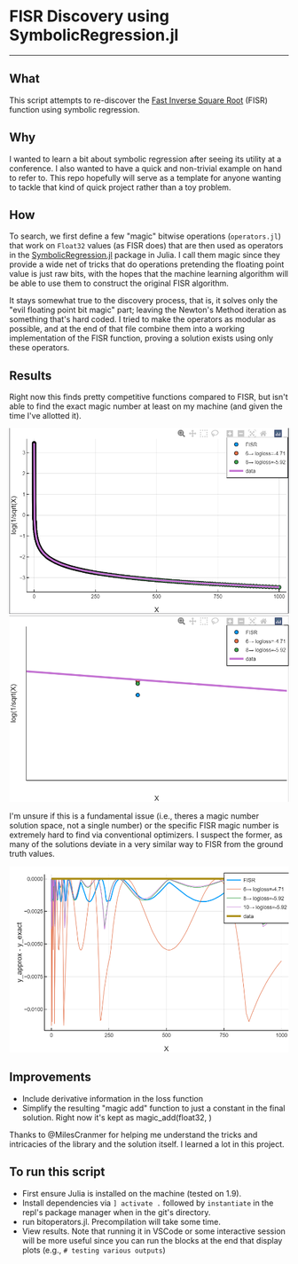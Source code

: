 # FISR Discovery using SymbolicRegression.jl
___

## What
This script attempts to re-discover the [Fast Inverse Square Root](https://en.wikipedia.org/wiki/Fast_inverse_square_root) (FISR) function using symbolic regression.

## Why
I wanted to learn a bit about symbolic regression after seeing its utility at a conference. I also wanted to have a quick and non-trivial example on hand to refer to. This repo hopefully will serve as a template for anyone wanting to tackle that kind of quick project rather than a toy problem. 

## How
To search, we first define a few "magic" bitwise operations (`operators.jl`) that work on `Float32` values (as FISR does) that are then used as operators in the [SymbolicRegression.jl](https://github.com/MilesCranmer/SymbolicRegression.jl) package in Julia. I call them magic since they provide a wide net of tricks that do operations pretending the floating point value is just raw bits, with the hopes that the machine learning algorithm will be able to use them to construct the original FISR algorithm.    

It stays somewhat true to the discovery process, that is, it solves only the "evil floating point bit magic" part; leaving the Newton's Method iteration as something that's hard coded. I tried to make the operators as modular as possible, and at the end of that file combine them into a working implementation of the FISR function, proving a solution exists using only these operators. 


## Results

Right now this finds pretty competitive functions compared to FISR, but isn't able to find the exact magic number at least on my machine (and given the time I've allotted it).


![OVERALL](./overall.png)
![ZOOM](./zoom.png)

I'm unsure if this is a fundamental issue (i.e., theres a magic number solution space, not a single number) or the specific FISR magic number is extremely hard to find via conventional optimizers. I suspect the former, as many of the solutions deviate in a very similar way to FISR from the ground truth values. 

![OVERALL](./deviations.png)


## Improvements
- Include derivative information in the loss function
- Simplify the resulting "magic add" function to just a constant in the final solution. Right now it's kept as magic_add(float32, )

Thanks to @MilesCranmer for helping me understand the tricks and intricacies of the library and the solution itself. I learned a lot in this project.


## To run this script
- First ensure Julia is installed on the machine (tested on 1.9).
- Install dependencies via `] activate .` followed by  `instantiate` in the repl's package manager when in the git's directory.
- run bitoperators.jl. Precompilation will take some time. 
- View results. Note that running it in VSCode or some interactive session will be more useful since you can run the blocks at the end that display plots (e.g., `# testing various outputs`)

